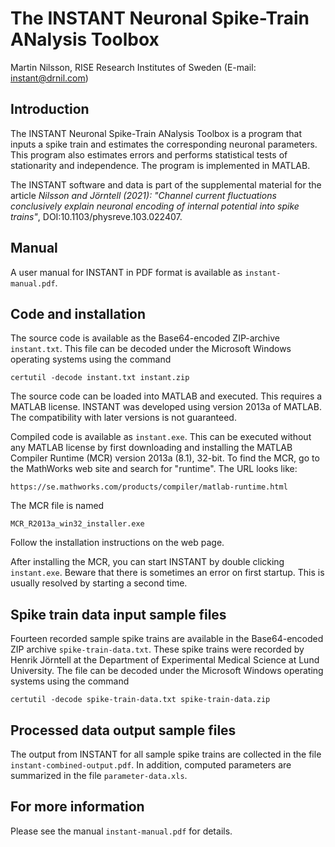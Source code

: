 # The INSTANT Neuronal Spike-Train ANalysis Toolbox

Martin Nilsson, RISE Research Institutes of Sweden (E-mail: instant@drnil.com)

## Introduction

The INSTANT Neuronal Spike-Train ANalysis Toolbox is a program that
inputs a spike train and estimates the corresponding neuronal
parameters. This program also estimates errors and performs
statistical tests of stationarity and independence. The program is
implemented in MATLAB.

The INSTANT software and data is part of the supplemental material for
the article _Nilsson and Jörntell (2021): "Channel current
fluctuations conclusively explain neuronal encoding of internal
potential into spike trains"_, DOI:10.1103/physreve.103.022407.

## Manual

A user manual for INSTANT in PDF format is available
as `instant-manual.pdf`.

## Code and installation

The source code is available as the Base64-encoded ZIP-archive
`instant.txt`. This file can be decoded under
the Microsoft Windows operating systems using the command

    certutil -decode instant.txt instant.zip
	
The source code can be loaded into MATLAB and executed.
This requires a MATLAB license. INSTANT was developed using version
2013a of MATLAB. The compatibility with later versions is not
guaranteed.

Compiled code is available as `instant.exe`. This can be executed
without any MATLAB license by first downloading and installing
the MATLAB Compiler Runtime (MCR) version 2013a (8.1), 32-bit. 
To find the MCR, go to the MathWorks web site and search for "runtime".
The URL looks like:

    https://se.mathworks.com/products/compiler/matlab-runtime.html

The MCR file is named

    MCR_R2013a_win32_installer.exe
	
Follow the installation instructions on the web page.

After installing the MCR, you can start INSTANT by double clicking
`instant.exe`. Beware that there is sometimes an error on first startup.
This is usually resolved by starting a second time.

## Spike train data input sample files

Fourteen recorded sample spike trains are available in the
Base64-encoded ZIP archive `spike-train-data.txt`. These spike trains
were recorded by Henrik Jörntell at the Department of Experimental
Medical Science at Lund University.  The file can be decoded under the
Microsoft Windows operating systems using the command

    certutil -decode spike-train-data.txt spike-train-data.zip
	
## Processed data output sample files

The output from INSTANT for all sample spike trains are collected
in the file `instant-combined-output.pdf`. In
addition, computed parameters are summarized in the file
`parameter-data.xls`.

## For more information

Please see the manual `instant-manual.pdf` for details.
